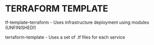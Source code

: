 # TERRAFORM TEMPLATE

tf-template-terraform - Uses infrastructure deployment using modules (UNFINISHED!)

terraform-template - Uses a set of .tf files for each service
